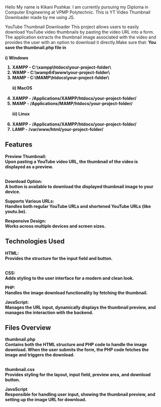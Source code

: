 Hello My name is Kikani Pushkar.
I am currently pursuing my Diploma in Computer Engineering at VPMP Polytechnic.
This is YT Video Thumbnail Downloader made by me using JS.

YouTube Thumbnail Downloader
This project allows users to easily download YouTube video thumbnails by pasting the video URL into a form. The application extracts the thumbnail image associated with the video and provides the user with an option to download it directly.Make sure that: <b>You save the thumbnail.php file in <br> <br> <b>i) Windows<b> <br>

1. XAMPP - C:\xampp\htdocs\your-project-folder\ <br>
2. WAMP - C:\wamp64\www\your-project-folder\ <br>
3. MAMP - C:\MAMP\htdocs\your-project-folder\ <br> <br>
   <b>ii) MacOS </b> <br><br>
4. XAMPP - /Applications/XAMPP/htdocs/your-project-folder/ <br>
5. MAMP - /Applications/MAMP/htdocs/your-project-folder/ <br> <br>
   <b>iii) Linux </b> <br><br>
6. XAMPP - /Applications/XAMPP/htdocs/your-project-folder/
7. LAMP - /var/www/html/your-project-folder/

<h2>Features</h2>
<b>Preview Thumbnail:</b> <br>
Upon pasting a YouTube video URL, the thumbnail of the video is displayed as a preview.<br><br>

<b>Download Option:</b> <br>
A button is available to download the displayed thumbnail image to your device.<br>

<b>Supports Various URLs:</b> <br>
Handles both regular YouTube URLs and shortened YouTube URLs (like youtu.be).<br>

<b>Responsive Design:</b> <br>
Works across multiple devices and screen sizes.<br>

<h2>Technologies Used</h2>
<b>HTML:</b> <br>
Provides the structure for the input field and button.<br><br>

<b>CSS:</b> <br>
Adds styling to the user interface for a modern and clean look.<br>

<b>PHP:</b> <br>
Handles the image download functionality by fetching the thumbnail.<br>

<b>JavaScript:</b> <br>
Manages the URL input, dynamically displays the thumbnail preview, and manages the interaction with the backend.<br>

<h2>Files Overview</h2>
<b>thumbnail.php </b> <br>
Contains both the HTML structure and PHP code to handle the image download. When the user submits the form, the PHP code fetches the image and triggers the download.<br><br>

<b>thumbnail.css </b> <br>
Provides styling for the layout, input field, preview area, and download button.<br>

<b>JavaScript </b> <br>
Responsible for handling user input, showing the thumbnail preview, and setting up the image URL for download.
